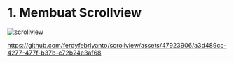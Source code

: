 ﻿# 1. Membuat Scrollview


![scrollview](https://github.com/ferdyfebriyanto/scrollview/assets/47923906/9c1ea8d7-b42a-40de-8064-9013c2047aee)


https://github.com/ferdyfebriyanto/scrollview/assets/47923906/a3d489cc-4277-477f-b37b-c72b24e3af68

